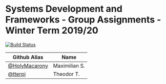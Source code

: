 # Systems Development and Frameworks - Group Assignments - Winter Term 2019/20
[![Build Status](https://travis-ci.com/tterpi/Systems-Development-and-Frameworks.svg?branch=master)](https://travis-ci.com/tterpi/Systems-Development-and-Frameworks)

| Github Alias                                         | Name         |
| ---------------------------------------------------- | ------------ |
| [@HolyMacarony](https://github.com/HolyMacarony)                     | Maximilian S.     |
| [@tterpi](https://github.com/tterpi) | Theodor T.       |
